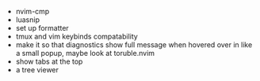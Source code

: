 * nvim-cmp
* luasnip
* set up formatter
* tmux and vim keybinds compatability
* make it so that diagnostics show full message when hovered over in like a small popup, maybe look at toruble.nvim
* show tabs at the top
* a tree viewer
